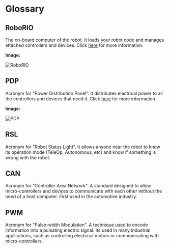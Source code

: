 # Glossary

## RoboRIO

The on-board computer of the robot. It loads your robot code and manages attached controllers and devices. Click [here](Book/Chapters/1.1.md) for more information.

**Image:**

![RoboRIO](http://www.uwinfirst.com/wp-content/uploads/2013/08/roboRIO+Diagram.png)

## PDP

Acronym for "Power Distribution Panel". It distributes electrical power to all the controllers and devices that need it. Click [here](Book/Chapters/1.2.md) for more information.

**Image:**

![PDP](http://khengineering.github.io/RoboRio/Images/pdpinfo.png)

## RSL

Acronym for "Robot Status Light". It allows anyone near the robot to know its operation mode (TeleOp, Autonomous, etc) and know if something is wrong with the robot.

## CAN

Acronym for "Controller Area Network". A standard designed to allow micro-controllers and devices to communicate with each other without the need of a host computer. First used in the automotive industry.

## PWM

Acronym for "Pulse-width Modulation". A technique used to encode information into a pulsating electric signal. Its used in many industrial applications, such as controlling electrical motors or communicating with micro-controllers.
